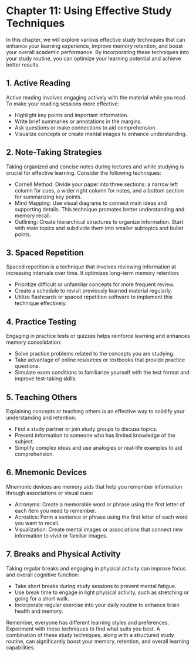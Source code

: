 Chapter 11: Using Effective Study Techniques
============================================

In this chapter, we will explore various effective study techniques that can enhance your learning experience, improve memory retention, and boost your overall academic performance. By incorporating these techniques into your study routine, you can optimize your learning potential and achieve better results.

**1. Active Reading**
---------------------

Active reading involves engaging actively with the material while you read. To make your reading sessions more effective:

* Highlight key points and important information.
* Write brief summaries or annotations in the margins.
* Ask questions or make connections to aid comprehension.
* Visualize concepts or create mental images to enhance understanding.

**2. Note-Taking Strategies**
-----------------------------

Taking organized and concise notes during lectures and while studying is crucial for effective learning. Consider the following techniques:

* Cornell Method: Divide your paper into three sections: a narrow left column for cues, a wider right column for notes, and a bottom section for summarizing key points.
* Mind Mapping: Use visual diagrams to connect main ideas and supporting details. This technique promotes better understanding and memory recall.
* Outlining: Create hierarchical structures to organize information. Start with main topics and subdivide them into smaller subtopics and bullet points.

**3. Spaced Repetition**
------------------------

Spaced repetition is a technique that involves reviewing information at increasing intervals over time. It optimizes long-term memory retention:

* Prioritize difficult or unfamiliar concepts for more frequent review.
* Create a schedule to revisit previously learned material regularly.
* Utilize flashcards or spaced repetition software to implement this technique effectively.

**4. Practice Testing**
-----------------------

Engaging in practice tests or quizzes helps reinforce learning and enhances memory consolidation:

* Solve practice problems related to the concepts you are studying.
* Take advantage of online resources or textbooks that provide practice questions.
* Simulate exam conditions to familiarize yourself with the test format and improve test-taking skills.

**5. Teaching Others**
----------------------

Explaining concepts or teaching others is an effective way to solidify your understanding and retention:

* Find a study partner or join study groups to discuss topics.
* Present information to someone who has limited knowledge of the subject.
* Simplify complex ideas and use analogies or real-life examples to aid comprehension.

**6. Mnemonic Devices**
-----------------------

Mnemonic devices are memory aids that help you remember information through associations or visual cues:

* Acronyms: Create a memorable word or phrase using the first letter of each item you need to remember.
* Acrostics: Form a sentence or phrase using the first letter of each word you want to recall.
* Visualization: Create mental images or associations that connect new information to vivid or familiar images.

**7. Breaks and Physical Activity**
-----------------------------------

Taking regular breaks and engaging in physical activity can improve focus and overall cognitive function:

* Take short breaks during study sessions to prevent mental fatigue.
* Use break time to engage in light physical activity, such as stretching or going for a short walk.
* Incorporate regular exercise into your daily routine to enhance brain health and memory.

Remember, everyone has different learning styles and preferences. Experiment with these techniques to find what suits you best. A combination of these study techniques, along with a structured study routine, can significantly boost your memory, retention, and overall learning capabilities.
